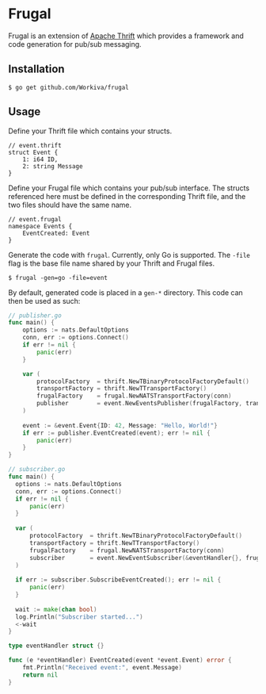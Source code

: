 # Frugal

Frugal is an extension of [Apache Thrift](https://thrift.apache.org/) which provides a framework and code generation for pub/sub messaging.

## Installation

```
$ go get github.com/Workiva/frugal
```

## Usage

Define your Thrift file which contains your structs.

```thrift
// event.thrift
struct Event {
    1: i64 ID,
    2: string Message
}
```

Define your Frugal file which contains your pub/sub interface. The structs referenced here must be defined in the corresponding Thrift file, and the two files should have the same name.

```thrift
// event.frugal
namespace Events {
    EventCreated: Event
}
```

Generate the code with `frugal`. Currently, only Go is supported. The `-file` flag is the base file name shared by your Thrift and Frugal files.

```
$ frugal -gen=go -file=event
```

By default, generated code is placed in a `gen-*` directory. This code can then be used as such:

```go
// publisher.go
func main() {
    options := nats.DefaultOptions
    conn, err := options.Connect()
    if err != nil {
        panic(err)
    }

    var (
        protocolFactory  = thrift.NewTBinaryProtocolFactoryDefault()
        transportFactory = thrift.NewTTransportFactory()
        frugalFactory    = frugal.NewNATSTransportFactory(conn)
        publisher        = event.NewEventsPublisher(frugalFactory, transportFactory, protocolFactory)
    )
    
    event := &event.Event{ID: 42, Message: "Hello, World!"}
    if err := publisher.EventCreated(event); err != nil {
        panic(err)
    }
}
```

```go
// subscriber.go
func main() {
  options := nats.DefaultOptions
  conn, err := options.Connect()
  if err != nil {
      panic(err)
  }
  
  var (
      protocolFactory  = thrift.NewTBinaryProtocolFactoryDefault()
      transportFactory = thrift.NewTTransportFactory()
      frugalFactory    = frugal.NewNATSTransportFactory(conn)
      subscriber       = event.NewEventSubscriber(&eventHandler{}, frugalFactory, transportFactory, protocolFactory)
  )
  
  if err := subscriber.SubscribeEventCreated(); err != nil {
      panic(err)
  }
  
  wait := make(chan bool)
  log.Println("Subscriber started...")
  <-wait
}

type eventHandler struct {}

func (e *eventHandler) EventCreated(event *event.Event) error {
    fmt.Println("Received event:", event.Message)
    return nil
}
```
